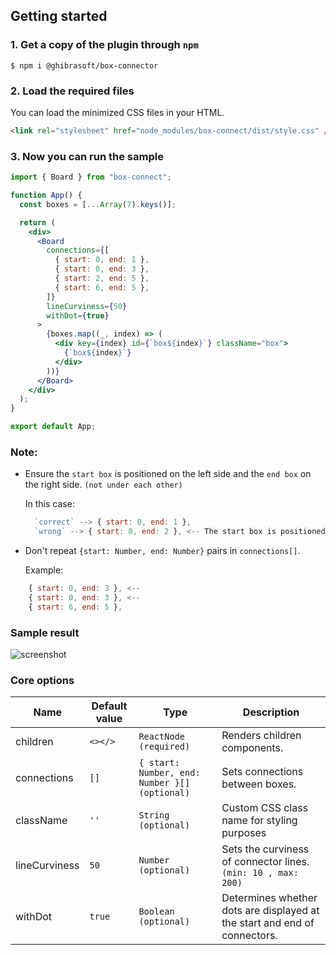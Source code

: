 ## Getting started

### 1. Get a copy of the plugin through `npm`

```
$ npm i @ghibrasoft/box-connector
```

### 2. Load the required files

You can load the minimized CSS files in your HTML.

```html
<link rel="stylesheet" href="node_modules/box-connect/dist/style.css" />
```

### 3. Now you can run the sample

```jsx
import { Board } from "box-connect";

function App() {
  const boxes = [...Array(7).keys()];

  return (
    <div>
      <Board
        connections={[
          { start: 0, end: 1 },
          { start: 0, end: 3 },
          { start: 2, end: 5 },
          { start: 6, end: 5 },
        ]}
        lineCurviness={50}
        withDot={true}
      >
        {boxes.map((_, index) => (
          <div key={index} id={`box${index}`} className="box">
            {`box${index}`}
          </div>
        ))}
      </Board>
    </div>
  );
}

export default App;
```

### Note:

- Ensure the `start box` is positioned on the left side and the `end box` on the right side. `(not under each other)`

  In this case:

  ```jsx
    `correct` --> { start: 0, end: 1 },
    `wrong` --> { start: 0, end: 2 }, <-- The start box is positioned above the end box
  ```

- Don't repeat `{start: Number, end: Number}` pairs in `connections[]`.

  Example:

```jsx
    { start: 0, end: 3 }, <--
    { start: 0, end: 3 }, <--
    { start: 6, end: 5 },
```

### Sample result

![screenshot](https://github.com/Ghibrasoft/box_connectors/assets/96905686/568b3da5-a016-4bfd-9260-0a5b1aed9ca0)

### Core options

| Name          | Default value | Type                                          | Description                                                               |
| ------------- | ------------- | --------------------------------------------- | ------------------------------------------------------------------------- |
| children      | `<></>`       | `ReactNode (required)`                        | Renders children components.                                              |
| connections   | `[]`          | `{ start: Number, end: Number }[] (optional)` | Sets connections between boxes.                                           |
| className     | `''`          | `String (optional)`                           | Custom CSS class name for styling purposes                                |
| lineCurviness | `50`          | `Number (optional)`                           | Sets the curviness of connector lines. `(min: 10 , max: 200)`             |
| withDot       | `true`        | `Boolean (optional)`                          | Determines whether dots are displayed at the start and end of connectors. |
